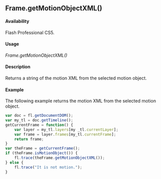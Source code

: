 ## Frame.getMotionObjectXML()

#### Availability

Flash Professional CS5.

#### Usage

*Frame.getMotionObjectXML()*

#### Description

Returns a string of the motion XML from the selected motion object.

#### Example

The following example returns the motion XML from the selected motion object.

```javascript
var doc = fl.getDocumentDOM();
var my_tl = doc.getTimeline();
getCurrentFrame = function() {
    var layer = my_tl.layers[my _tl.currentLayer];
    var frame = layer.frames[my_tl.currentFrame];
    return frame;
}
var theFrame = getCurrentFrame();
if (theFrame.isMotionObject()) {
    fl.trace(theFrame.getMotionObjectXML());
} else {
    fl.trace("It is not motion.");
}
```
